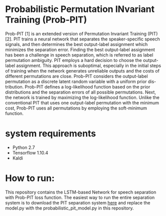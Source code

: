 # Probabilistic Permutation INvariant Training (Prob-PIT)
Prob-PIT [1] is an extended version of Permutation Invariant Training (PIT)[2]. PIT trains a neural network that separates the speaker-specific speech signals, and then determines the best output-label assignment which minimizes the separation error. Finding the best output-label assignment has been a challenge in speech separation, which is referred to as label permutation ambiguity. PIT employs a hard decision to choose the output- label assignment. This approach is suboptimal, especially in the initial steps of training when the network generates unreliable outputs and the costs of different permutations are close. Prob-PIT considers the output-label permutation as a discrete latent random variable with a uniform prior dis- tribution. Prob-PIT defines a log-likelihood function based on the prior distributions and the separation errors of all possible permutations. Next, the network is trained by maximizing the log-likelihood function. Unlike the conventional PIT that uses one output-label permutation with the minimum cost, Prob-PIT uses all permutations by employing the soft-minimum function.
# system requirements

  - Python 2.7
  - Tensorflow 1.10.4
  - Kaldi
  
# How to run:
This repository contains the LSTM-based Network for speech separation with Prob-PIT loss function. The easiest way to run the entire separation system is to download the PIT separation system [here](https://github.com/pchao6/LSTM_PIT_Speech_Separation.git) and replace the model.py with the probabilistic_pit_model.py in this repository.
